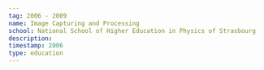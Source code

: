 ```yaml
---
tag: 2006 - 2009
name: Image Capturing and Processing
school: National School of Higher Education in Physics of Strasbourg
description:
timestamp: 2006
type: education
---
```

